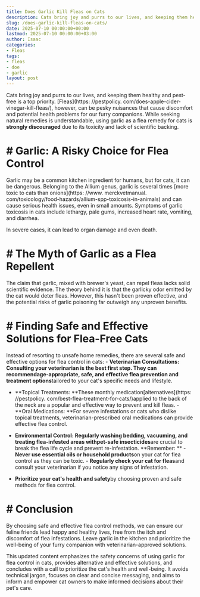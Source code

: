 ```yaml
---
title: Does Garlic Kill Fleas on Cats
description: Cats bring joy and purrs to our lives, and keeping them healthy and pest-free is a top priority. Fleas, however, can be pesky nuisances that cause discomfort...
slug: /does-garlic-kill-fleas-on-cats/
date: 2025-07-10 00:00:00+00:00
lastmod: 2025-07-10 00:00:00+03:00
author: Isaac
categories:
- Fleas
tags:
- fleas
- doe
- garlic
layout: post
---
```


Cats bring joy and purrs to our lives, and keeping them healthy and pest-free is a top priority. [Fleas](https: //pestpolicy. com/does-apple-cider-vinegar-kill-fleas/), however, can be pesky nuisances that cause discomfort and potential health problems for our furry companions. While seeking natural remedies is understandable, using garlic as a flea remedy for cats is **strongly discouraged** due to its toxicity and lack of scientific backing.

# # **Garlic: A Risky Choice for Flea Control**

Garlic may be a common kitchen ingredient for humans, but for cats, it can be dangerous. Belonging to the Allium genus, garlic is several times [more toxic to cats than onions](https: //www. merckvetmanual. com/toxicology/food-hazards/allium-spp-toxicosis-in-animals) and can cause serious health issues, even in small amounts. Symptoms of garlic toxicosis in cats include lethargy, pale gums, increased heart rate, vomiting, and diarrhea.

In severe cases, it can lead to organ damage and even death.

# # **The Myth of Garlic as a Flea Repellent**

The claim that garlic, mixed with brewer's yeast, can repel fleas lacks solid scientific evidence. The theory behind it is that the garlicky odor emitted by the cat would deter fleas. However, this hasn't been proven effective, and the potential risks of garlic poisoning far outweigh any unproven benefits.

# # **Finding Safe and Effective Solutions for Flea-Free Cats**

Instead of resorting to unsafe home remedies, there are several safe and effective options for flea control in cats: - **Veterinarian Consultations: **Consulting your veterinarian is the best first step. They can recommend**age-appropriate, safe, and effective flea prevention and treatment options**tailored to your cat's specific needs and lifestyle.

- **Topical Treatments: **These monthly medication[alternatives](https: //pestpolicy. com/best-flea-treatment-for-cats/)applied to the back of the neck are a popular and effective way to prevent and kill fleas. - **Oral Medications: **For severe infestations or cats who dislike topical treatments, veterinarian-prescribed oral medications can provide effective flea control.

- **Environmental Control: **Regularly washing bedding, vacuuming, and treating flea-infested areas with**pet-safe insecticides**are crucial to break the flea life cycle and prevent re-infestation. **Remember: ** - **Never use essential oils or household products**on your cat for flea control as they can be toxic. - **Regularly check your cat for fleas**and consult your veterinarian if you notice any signs of infestation.

- **Prioritize your cat's health and safety**by choosing proven and safe methods for flea control.

# # **Conclusion**

By choosing safe and effective flea control methods, we can ensure our feline friends lead happy and healthy lives, free from the itch and discomfort of flea infestations. Leave garlic in the kitchen and prioritize the well-being of your furry companion with veterinarian-approved solutions.

This updated content emphasizes the safety concerns of using garlic for flea control in cats, provides alternative and effective solutions, and concludes with a call to prioritize the cat's health and well-being. It avoids technical jargon, focuses on clear and concise messaging, and aims to inform and empower cat owners to make informed decisions about their pet's care.
